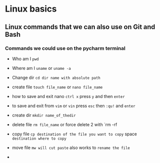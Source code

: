# Linux basics
## Linux commands that we can also use on Git and Bash
### Commands we could use on the pycharm terminal

- Who am I `pwd`
- Where am I `uname` or `uname -a`
- Change dir `cd dir name with absolute path`
- create file `touch file_name` or `nano file_name`
- how to save and exit nano `ctrl x` press `y` and then `enter`
- to save and exit from `vim` or `vin` press `esc` then `:qu!` and `enter`


- create dir `mkdir name_of_thedir`
- delete file `rm file_name` or force delete 2 with `rm -rf 
- copy file `cp destination of the file you want to copy` space `destination where to copy`
- move file `mw will cut paste` also works to `rename the file`
-  